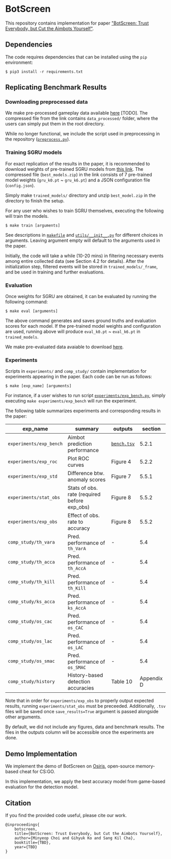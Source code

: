 # BotScreen

This repository contains implementation for paper ["BotScreen: Trust Everybody, but Cut the Aimbots Yourself"](https://).

## Dependencies

The code requires dependencies that can be installed using the `pip` environment:

```run
$ pip3 install -r requirements.txt
```

## Replicating Benchmark Results

### Downloading preprocessed data

We make pre-processed gameplay data available [here](https://) [TODO]. The compressed file from the link contains `data_processed/` folder, where the users can simply put them in the root directory.

While no longer functional, we include the script used in preprocessing in the repository ([`preprocess.py`](./preprocess.py)).

### Training SGRU models

For exact replication of the results in the paper, it is recommended to download weights of pre-trained SGRU models from [this link](https://drive.google.com/file/d/11e4lnYkQ2km_DsvI5_MPMclX_yITyqcZ/view?usp=sharing). The compressed file (`best_models.zip`) in the link consists of 7 pre-trained model weights (`gru_k0.pt` ~ `gru_k6.pt`) and a JSON configuration file (`config.json`).

Simply make `trained_models/` directory and unzip `best_model.zip` in the directory to finish the setup.

For any user who wishes to train SGRU themselves, executing the following will train the models.
```train
$ make train [arguments]
```
See descriptions in [`makefile`](./makefile) and [`utils/__init__.py`](./utils/__init__.py) for different choices in arguments. Leaving argument empty will default to the arguments used in the paper.

Initially, the code will take a while (10-20 mins) in filtering necessary events among entire collected data (see Section 4.2 for details). After the initialization step, filtered events will be stored in `trained_models/_frame`, and be used in training and further evaluations.

<!--We make pre-filtered `_frame` available to download [here](https://).-->

### Evaluation

Once weights for SGRU are obtained, it can be evaluated by running the following command:
```eval
$ make eval [arguments]
```
The above command generates and saves ground truths and evaluation scores for each model. If the pre-trained model weights and configuration are used, running above will produce `eval_k0.pt` ~ `eval_k6.pt` in `trained_models`.

We make pre-evaluated data avaiable to download [here](https://drive.google.com/file/d/11cj8PWcVw0HWeka1Ny79Dp7Qf2OWkpV5/view?usp=sharing).

### Experiments

Scripts in `experiments/` and `comp_study/` contain implementation for experiments appearing in the paper. Each code can be run as follows:
```exp
$ make [exp_name] [arguments]
```
For instance, if a user wishes to run script [`experiments/exp_bench.py`](./experiments/exp_bench.py), simply executing `make experiments/exp_bench` will run the experiment.

The following table summarizes experiments and corresponding results in the paper:

| exp_name | summary | outputs | section |
| - | - | - | - |
| `experiments/exp_bench` | Aimbot prediction performance | [`bench.tsv`](./bench/bench.tsv) | 5.2.1 |
| `experiments/exp_roc` | Plot ROC curves | Figure 4 | 5.2.2 |
| `experiments/exp_std` | Difference btw. anomaly scores | Figure 7 | 5.5.1 |
| `experiments/stat_obs` | Stats of obs. rate (required before exp_obs) | Figure 8 | 5.5.2 |
| `experiments/exp_obs` | Effect of obs. rate to accuracy | Figure 8 | 5.5.2 |
| `comp_study/th_vara` | Pred. performance of `th_VarA` | - | 5.4 |
| `comp_study/th_acca` | Pred. performance of `th_AccA` | - | 5.4 |
| `comp_study/th_kill` | Pred. performance of `th_Kill` | - | 5.4 |
| `comp_study/ks_acca` | Pred. performance of `ks_AccA` | - | 5.4 |
| `comp_study/os_cac` | Pred. performance of `os_CAC` | - | 5.4 |
| `comp_study/os_lac` | Pred. performance of `os_LAC` | - | 5.4 |
| `comp_study/os_smac` | Pred. performance of `os_SMAC` | - | 5.4 |
| `comp_study/history` | History-based detection accuracies | Table 10 | Appendix D |

Note that in order for `experiments/exp_obs` to properly output expected results, running `experiments/stat_obs` must be preceeded. Additionally, `.tsv` files will be saved once `save_results=True` argument is passed alongside other arguments.

By default, we did not include any figures, data and benchmark results. The files in the outputs column will be accessible once the experiments are done.

## Demo Implementation

We implement the demo of BotScreen on [Osiris](https://github.com/danielkrupinski/Osiris/tree/5af83362a69367fe3ed441a5e6218762a8196372), open-source memory-based cheat for CS:GO.

In this implementation, we apply the best accuracy model from game-based evaluation for the detection model.

## Citation
If you find the provided code useful, please cite our work.
```
@inproceedings{
    botscreen,
    title={BotScreen: Trust Everybody, but Cut the Aimbots Yourself},
    author={Minyeop Choi and Gihyuk Ko and Sang Kil Cha},
    booktitle={TBD},
    year={TBD}
}
```